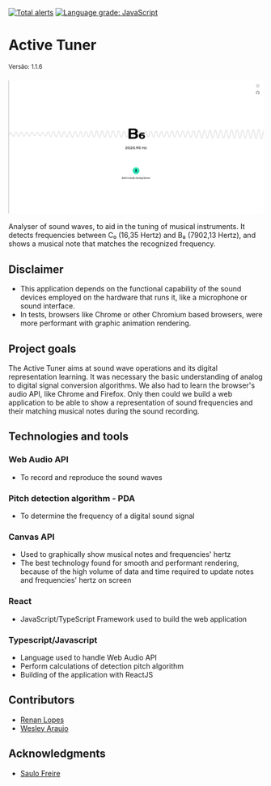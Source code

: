 [![Total alerts](https://img.shields.io/lgtm/alerts/g/leydev/Tuner.svg?logo=lgtm&logoWidth=18)](https://lgtm.com/projects/g/leydev/Tuner/alerts/)
[![Language grade: JavaScript](https://img.shields.io/lgtm/grade/javascript/g/leydev/Tuner.svg?logo=lgtm&logoWidth=18)](https://lgtm.com/projects/g/leydev/Tuner/context:javascript)

# Active Tuner 
<sup>Versão: 1.1.6</sup>

![alt text](src/assets/screenshots/desktop.png "Screenshot app for desktop")

Analyser of sound waves, to aid in the tuning of musical instruments. It detects frequencies between C₀ (16,35 Hertz) and B₈  (7902,13 Hertz), and shows a musical note  that matches the recognized frequency.

## Disclaimer
  - This application  depends on the functional capability of the sound devices employed on the hardware that runs it, like a microphone or sound interface.
  - In tests, browsers like Chrome or  other Chromium based browsers, were more performant with graphic animation rendering.

## Project goals
The Active Tuner aims at sound wave operations and its digital representation learning. It was necessary the basic understanding of analog to digital signal conversion algorithms. We also had to learn the browser's audio API, like Chrome and Firefox. Only then could we  build  a web application to be able to show a representation  of sound frequencies and their matching musical notes during the sound recording.

## Technologies and tools
### Web Audio API
  - To record and reproduce the sound waves

### Pitch detection algorithm - PDA
  - To determine the frequency of a digital sound signal 

### Canvas API
  - Used to  graphically show musical notes and frequencies' hertz
  - The best technology found for smooth and performant rendering, because of the high volume of data and time required to update notes and frequencies' hertz on screen

### React
  - JavaScript/TypeScript Framework used to build the web application

### Typescript/Javascript
  - Language used to handle Web Audio API
  - Perform calculations of detection pitch algorithm
  - Building of the application with ReactJS

## Contributors
  - <a href="https://www.linkedin.com/in/renanlopes77/" target="_blank">Renan Lopes</a>
  - <a href="https://www.linkedin.com/in/wesley-a/" target="_blank">Wesley Araujo</a>

## Acknowledgments
  - <a href="https://github.com/freirezinho" target="_blank">Saulo Freire</a>
